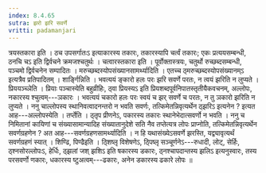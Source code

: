 ```yaml
---
index: 8.4.65
sutra: झरो झरि सवर्णे
vritti: padamanjari
---
```


 त्रयस्तकारा इति । ठच उपसर्गातःऽ इत्याकारस्य तकारः, तकारस्यापि चर्त्वं तकारः; एकः प्रत्ययसम्बन्धी, ठनचि चऽ इति द्विर्वचने क्रमजश्चतुर्थः । चत्वारस्तकारा इति । पूर्वोक्तास्त्रयः, चतुर्थो रुच्छब्दसम्बन्धी, पञ्चमो द्विर्वचनेन सम्पादितः । मरुच्छब्दस्योपसंख्यानसामर्थ्यादिति । एतच्च ठ्मरुच्छब्दस्योपसंख्यानम्ऽ इत्यत्रैव प्रतिपादितम् । शार्ङ्गिन्निति । भवत्ययं ङ्कारो हलः परः झरि सवर्णे परतः, न त्वयं झरिति न लुप्यते । प्रिययञ्च्ञेति । प्रियाः पञ्चास्येति बहुव्रीहिः, ठ्वा प्रियस्यऽ इति प्रियशब्दपूर्वनिपातस्तृतीयैकवचनम्, अल्लोपः, नकारस्य श्चुत्वम्---ञकारः । भवत्ययं चकारो हलः परः स्वयं च झर् सवर्णे च परतः, न तु ञकारो झरिति न लुप्यते । ननु चाल्लोपस्य स्थानिवत्वादनन्तरो न भवति सवर्णः, तत्किमेतन्निवृत्यर्थेन ठ्झरिऽ इत्यनेन ? इत्यत आह---अल्लोपस्येति । तर्प्तेति । ठ्तृप प्रीणनेऽ, पकारस्य तकारः स्थानेभेदात्सवर्णो न भवति । ननु च निमितानां कायिणां च संख्यासामान्यादिह संख्यातानुदेशे सति नैव तप्तेत्यत्र लोपः प्राप्नोति, तत्किमेतन्निवृत्यर्थेन सवर्णग्रहणेन ? अत आह---सवर्णग्रहणसामर्थ्यादिति । न हि यथासंख्येऽसवर्णे झरस्ति, यद्व्यावृत्यर्थं सवर्णग्रहणं स्यात् । शिण्ढि, पिण्ढैइति । ठ्शिष्लृ विशेषणेऽ, ठ्पिष्लृ सञ्चूर्णनेऽ---रुधादी, लोट्, सेर्हिः, ठ्श्नसोरल्लोपःऽ, हेर्धिः, ठ्झलां जश् झशिऽ इति षकारस्य डकारः, ठ्नश्चापदान्तस्य झलिऽ इत्यनुस्वारः, तस्य परसवर्णो णकारः, धकारस्य ष्टुअत्वम्---ढकारः, अनेन डकारस्य ढकारे लोपः ॥